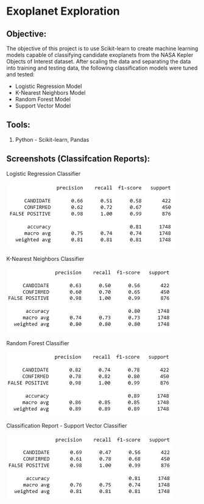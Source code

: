 # Exoplanet Exploration

## **Objective:**
The objective of this project is to use Scikit-learn to create machine learning models capable of classifying candidate exoplanets from the NASA Kepler Objects of Interest dataset. After scaling the data and separating the data into training and testing data, the following classification models were tuned and tested:

- Logistic Regression Model
- K-Nearest Neighbors Model
- Random Forest Model
- Support Vector Model

## **Tools:**
1. Python - Scikit-learn, Pandas
    
## **Screenshots (Classifcation Reports):**
Logistic Regression Classifier

![screenshot1.jpg](Images/Classification_Report_Logistic.JPG)

K-Nearest Neighbors Classifier

![screenshot2.jpg](Images/Classification_Report_KNN.JPG)

Random Forest Classifier

![screenshot3.jpg](Images/Classification_Report_Tree.JPG)

Classification Report - Support Vector Classifier

![screenshot4.jpg](Images/Classification_Report_SVM.JPG)
